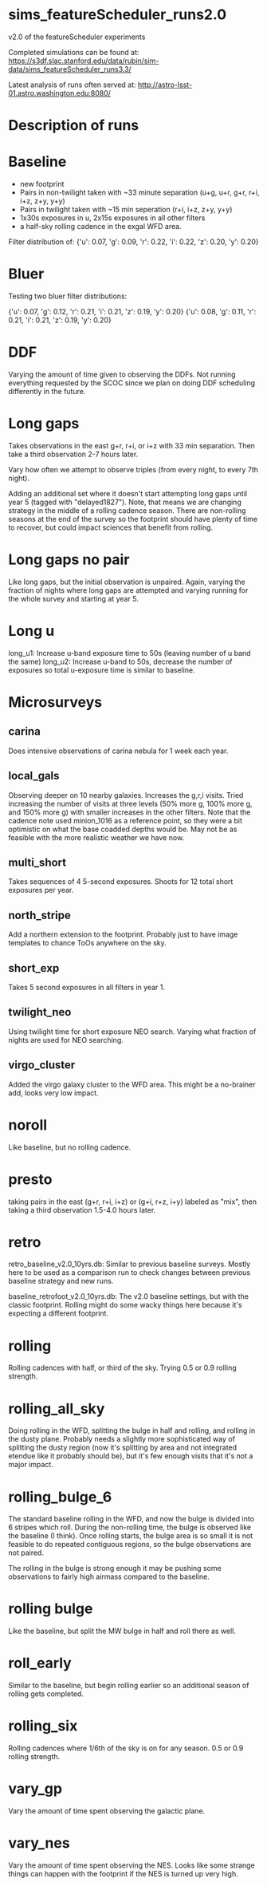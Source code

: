 # sims_featureScheduler_runs2.0
v2.0 of the featureScheduler experiments

Completed simulations can be found at: https://s3df.slac.stanford.edu/data/rubin/sim-data/sims_featureScheduler_runs3.3/

Latest analysis of runs often served at:  http://astro-lsst-01.astro.washington.edu:8080/


# Description of runs

# Baseline

* new footprint
* Pairs in non-twilight taken with ~33 minute separation (u+g, u+r, g+r, r+i, i+z, z+y, y+y)
* Pairs in twilight taken with ~15 min seperation (r+i, i+z, z+y, y+y)
* 1x30s exposures in u, 2x15s exposures in all other filters
* a half-sky rolling cadence in the exgal WFD area.

Filter distribution of:  {'u': 0.07, 'g': 0.09, 'r': 0.22, 'i': 0.22, 'z': 0.20, 'y': 0.20}


# Bluer

Testing two bluer filter distributions:

{'u': 0.07, 'g': 0.12, 'r': 0.21, 'i': 0.21, 'z': 0.19, 'y': 0.20}
{'u': 0.08, 'g': 0.11, 'r': 0.21, 'i': 0.21, 'z': 0.19, 'y': 0.20}

# DDF

Varying the amount of time given to observing the DDFs. Not running everything requested by the SCOC since we plan on doing DDF scheduling differently in the future.

# Long gaps

Takes observations in the east g+r, r+i, or i+z with 33 min separation. Then take a third observation 2-7 hours later.

Vary how often we attempt to observe triples (from every night, to every 7th night).

Adding an additional set where it doesn't start attempting long gaps until year 5 (tagged with "delayed1827"). Note, that means we are changing strategy in the middle of a rolling cadence season. There are non-rolling seasons at the end of the survey so the footprint should have plenty of time to recover, but could impact sciences that benefit from rolling.

# Long gaps no pair

Like long gaps, but the initial observation is unpaired. Again, varying the fraction of nights where long gaps are attempted and varying running for the whole survey and starting at year 5. 

# Long u

long_u1:  Increase u-band exposure time to 50s (leaving number of u band the same)
long_u2:  Increase u-band to 50s, decrease the number of exposures so total u-exposure time is similar to baseline.

# Microsurveys

## carina

Does intensive observations of carina nebula for 1 week each year.

## local_gals

Observing deeper on 10 nearby galaxies. Increases the g,r,i visits. Tried increasing the number of visits at three levels (50% more g, 100% more g, and 150% more g) with smaller increases in the other filters.  Note that the cadence note used minion_1016 as a reference point, so they were a bit optimistic on what the base coadded depths would be. May not be as feasible with the more realistic weather we have now. 

## multi_short

Takes sequences of 4 5-second exposures. Shoots for 12 total short exposures per year.

## north_stripe

Add a northern extension to the footprint. Probably just to have image templates to chance ToOs anywhere on the sky.

## short_exp

Takes 5 second exposures in all filters in year 1. 

## twilight_neo

Using twilight time for short exposure NEO search. Varying what fraction of nights are used for NEO searching. 

## virgo_cluster

Added the virgo galaxy cluster to the WFD area. This might be a no-brainer add, looks very low impact.


# noroll

Like baseline, but no rolling cadence.

# presto

taking pairs in the east (g+r, r+i, i+z) or (g+i, r+z, i+y) labeled as "mix", then taking a third observation 1.5-4.0 hours later. 


# retro

retro_baseline_v2.0_10yrs.db: Similar to previous baseline surveys. Mostly here to be used as a comparison run to check changes between previous baseline strategy and new runs.

baseline_retrofoot_v2.0_10yrs.db:  The v2.0 baseline settings, but with the classic footprint. Rolling might do some wacky things here because it's expecting a different footprint.

# rolling

Rolling cadences with half, or third of the sky. Trying 0.5 or 0.9 rolling strength. 


# rolling_all_sky

Doing rolling in the WFD, splitting the bulge in half and rolling, and rolling in the dusty plane. Probably needs a slightly more sophisticated way of splitting the dusty region (now it's splitting by area and not integrated etendue like it probably should be), but it's few enough visits that it's not a major impact.

# rolling_bulge_6

The standard baseline rolling in the WFD, and now the bulge is divided into 6 stripes which roll. During the non-rolling time, the bulge is observed like the baseline (I think). Once rolling starts, the bulge area is so small it is not feasible to do repeated contiguous regions, so the bulge observations are not paired. 

The rolling in the bulge is strong enough it may be pushing some observations to fairly high airmass compared to the baseline.  


# rolling bulge

Like the baseline, but split the MW bulge in half and roll there as well. 

# roll_early

Similar to the baseline, but begin rolling earlier so an additional season of rolling gets completed. 

# rolling_six

Rolling cadences where 1/6th of the sky is on for any season. 0.5 or 0.9 rolling strength.

# vary_gp

Vary the amount of time spent observing the galactic plane.

# vary_nes

Vary the amount of time spent observing the NES. Looks like some strange things can happen with the footprint if the NES is turned up very high.

